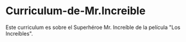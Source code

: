 # Curriculum-de-Mr.Increible
Este curriculum es sobre el Superhéroe Mr. Increíble de la película "Los Increíbles".
